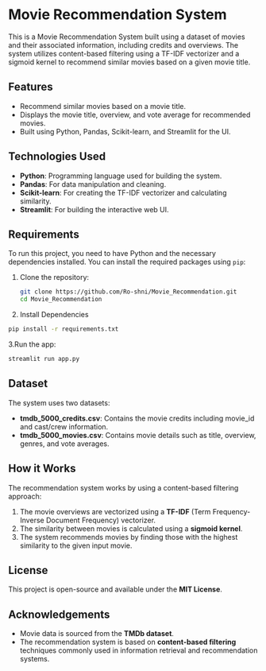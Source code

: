 # Movie Recommendation System

This is a Movie Recommendation System built using a dataset of movies and their associated information, including credits and overviews. The system utilizes content-based filtering using a TF-IDF vectorizer and a sigmoid kernel to recommend similar movies based on a given movie title.

## Features
- Recommend similar movies based on a movie title.
- Displays the movie title, overview, and vote average for recommended movies.
- Built using Python, Pandas, Scikit-learn, and Streamlit for the UI.

## Technologies Used
- **Python**: Programming language used for building the system.
- **Pandas**: For data manipulation and cleaning.
- **Scikit-learn**: For creating the TF-IDF vectorizer and calculating similarity.
- **Streamlit**: For building the interactive web UI.

## Requirements

To run this project, you need to have Python and the necessary dependencies installed. You can install the required packages using `pip`:

1. Clone the repository:

   ```bash
   git clone https://github.com/Ro-shni/Movie_Recommendation.git
   cd Movie_Recommendation
   ```
2. Install Dependencies
  ```bash
  pip install -r requirements.txt
  ```
3.Run the app:
  ```bash
  streamlit run app.py
  ```

## Dataset
The system uses two datasets:

- **tmdb_5000_credits.csv**: Contains the movie credits including movie_id and cast/crew information.
- **tmdb_5000_movies.csv**: Contains movie details such as title, overview, genres, and vote averages.

## How it Works
The recommendation system works by using a content-based filtering approach:

1. The movie overviews are vectorized using a **TF-IDF** (Term Frequency-Inverse Document Frequency) vectorizer.
2. The similarity between movies is calculated using a **sigmoid kernel**.
3. The system recommends movies by finding those with the highest similarity to the given input movie.

## License
This project is open-source and available under the **MIT License**.

## Acknowledgements
- Movie data is sourced from the **TMDb dataset**.
- The recommendation system is based on **content-based filtering** techniques commonly used in information retrieval and recommendation systems.

